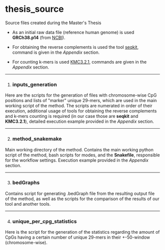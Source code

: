 # thesis_source
 Source files created during the Master's Thesis
 
 - As an initial raw data file (reference human genome) is used **GRCh38.p14** (from [NCBI](https://www.ncbi.nlm.nih.gov/grc/human/data)).
 
 - For obtaining the reverse complements is used the tool [seqkit](https://github.com/shenwei356/seqkit), command is given in the *Appendix* section.

 - For counting k-mers is used [KMC3.2.1](https://github.com/refresh-bio/KMC), commands are given in the *Appendix* section. 

---

1. ### inputs_generation

Here are the scripts for the generation of files with chromosome-wise CpG positions and lists of "marker" unique 29-mers, which are used in the main working script of the method. The scripts are numerated in order of their execution, additional usage of tools for obtaining the reverse complements and k-mers counting is required (in our case those are **seqkit** and **KMC3.2.1**), detailed execution example provided in the *Appendix* section.


---

2. ### method_snakemake

Main working directory of the method. Contains the main working python script of the method, bash scripts for modes, and the **Snakefile**, responsible for the workflow settings. Execution example provided in the *Appendix* section.

---

3. ### bedGraphs

Contains script for generating .bedGraph file from the resulting output file of the method, as well as the scripts for the comparison of the results of our tool and another tools. 

---

4. ### unique_per_cpg_statistics

Here is the script for the generation of the statistics regarding the amount of CpGs having a certain number of unique 29-mers in their +-50-window (chromosome-wise). 
